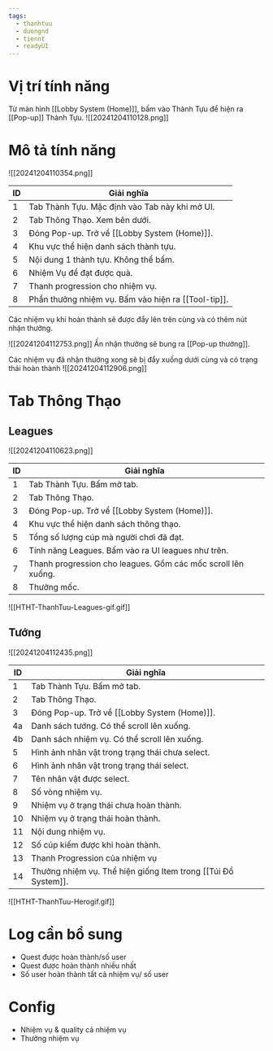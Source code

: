 ```yaml
---
tags:
  - thanhtuu
  - duongnd
  - tiennt
  - readyUI
---
```

# Vị trí tính năng
Từ màn hình [[Lobby System (Home)]], bấm vào Thành Tựu để hiện ra [[Pop-up]] Thành Tựu.
![[20241204110128.png]]

# Mô tả tính năng
![[20241204110354.png]]

| ID  | Giải nghĩa                                          |
| --- | --------------------------------------------------- |
| 1   | Tab Thành Tựu. Mặc định vào Tab này khi mở UI.      |
| 2   | Tab Thông Thạo. Xem bên dưới.                       |
| 3   | Đóng Pop-up. Trở về [[Lobby System (Home)]].               |
| 4   | Khu vực thể hiện danh sách thành tựu.               |
| 5   | Nội dung 1 thành tựu. Không thể bấm.                |
| 6   | Nhiệm Vụ để đạt được quà.                           |
| 7   | Thanh progression cho nhiệm vụ.                     |
| 8   | Phần thưởng nhiệm vụ. Bấm vào hiện ra [[Tool-tip]]. |

Các nhiệm vụ khi hoàn thành sẽ được đẩy lên trên cùng và có thêm nút nhận thưởng.

![[20241204112753.png]]
Ấn nhận thưởng sẽ bung ra [[Pop-up thưởng]].

Các nhiệm vụ đã nhận thưởng xong sẽ bị đẩy xuống dưới cùng và có trạng thái hoàn thành
![[20241204112906.png]]
# Tab Thông Thạo
## Leagues
![[20241204110623.png]]

| ID  | Giải nghĩa                                                   |
| --- | ------------------------------------------------------------ |
| 1   | Tab Thành Tựu. Bấm mở tab.                                   |
| 2   | Tab Thông Thạo.                                              |
| 3   | Đóng Pop-up. Trở về [[Lobby System (Home)]].                        |
| 4   | Khu vực thể hiện danh sách thông thạo.                       |
| 5   | Tổng số lượng cúp mà người chơi đã đạt.                      |
| 6   | Tính năng Leagues. Bấm vào ra UI leagues như trên.           |
| 7   | Thanh progression cho leagues. Gồm các mốc scroll lên xuống. |
| 8   | Thưởng mốc.                                                  |

![[HTHT-ThanhTuu-Leagues-gif.gif]]
## Tướng
![[20241204112435.png]]

| ID  | Giải nghĩa                                                    |
| --- | ------------------------------------------------------------- |
| 1   | Tab Thành Tựu. Bấm mở tab.                                    |
| 2   | Tab Thông Thạo.                                               |
| 3   | Đóng Pop-up. Trở về [[Lobby System (Home)]].                         |
| 4a  | Danh sách tướng. Có thể scroll lên xuống.                     |
| 4b  | Danh sách nhiệm vụ. Có thể scroll lên xuống.                  |
| 5   | Hình ảnh nhân vật trong trạng thái chưa select.               |
| 6   | Hình ảnh nhân vật trong trạng thái select.                    |
| 7   | Tên nhân vật được select.                                     |
| 8   | Số vòng nhiệm vụ.                                             |
| 9   | Nhiệm vụ ở trạng thái chưa hoàn thành.                        |
| 10  | Nhiệm vụ ở trạng thái hoàn thành.                             |
| 11  | Nội dung nhiệm vụ.                                            |
| 12  | Số cúp kiếm được khi hoàn thành.                              |
| 13  | Thanh Progression của nhiệm vụ                                |
| 14  | Thưởng nhiệm vụ. Thể hiện giống Item trong [[Túi Đồ System]]. |

![[HTHT-ThanhTuu-Herogif.gif]]
# Log cần bổ sung
- Quest được hoàn thành/số user
- Quest được hoàn thành nhiều nhất
- Số user hoàn thành tất cả nhiệm vụ/ số user
# Config
- Nhiệm vụ & quality cả nhiệm vụ
- Thưởng nhiệm vụ
